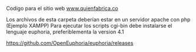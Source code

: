 Codigo para el sitio web www.quienfabrica.co

Los archivos de esta carpeta deberían estar en un servidor apache con php (Ejemplo XAMPP)
Para ejecutar los scripts cgi-bin debe instalarse el lenguaje euphoria, preferiblementa la version 4.1

https://github.com/OpenEuphoria/euphoria/releases


